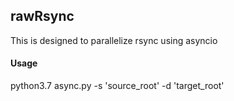 ## rawRsync
This is designed to parallelize rsync using asyncio

#### Usage
python3.7 async.py -s 'source_root' -d 'target_root'